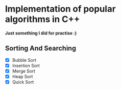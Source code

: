 # Implementation of popular algorithms in C++
#### Just something I did for practise :)

## Sorting And Searching
- [x] Bubble Sort 
- [x] Insertion Sort 
- [x] Merge Sort 
- [x] Heap Sort 
- [x] Quick Sort 
